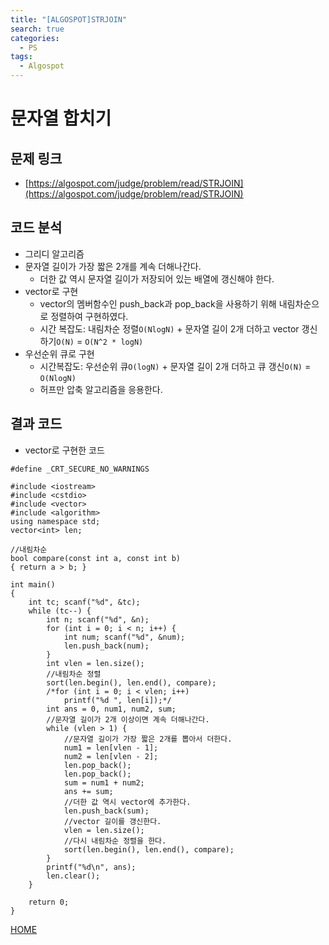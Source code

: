 ```yaml
---
title: "[ALGOSPOT]STRJOIN"
search: true
categories:
  - PS
tags:
  - Algospot
---
```


# 문자열 합치기

## 문제 링크
- [https://algospot.com/judge/problem/read/STRJOIN](https://algospot.com/judge/problem/read/STRJOIN)

## 코드 분석
- 그리디 알고리즘
- 문자열 길이가 가장 짧은 2개를 계속 더해나간다.
  - 더한 값 역시 문자열 길이가 저장되어 있는 배열에 갱신해야 한다.
- vector로 구현
  - vector의 멤버함수인 push_back과 pop_back을 사용하기 위해 내림차순으로 정렬하여 구현하였다.
  - 시간 복잡도: 내림차순 정렬```O(NlogN)``` + 문자열 길이 2개 더하고 vector 갱신하기```O(N)``` = ```O(N^2 * logN)```
- 우선순위 큐로 구현
  - 시간복잡도: 우선순위 큐```O(logN)``` + 문자열 길이 2개 더하고 큐 갱신```O(N)``` = ```O(NlogN)```
  - 허프만 압축 알고리즘을 응용한다.

## 결과 코드
- vector로 구현한 코드
```
#define _CRT_SECURE_NO_WARNINGS

#include <iostream>
#include <cstdio>
#include <vector>
#include <algorithm>
using namespace std;
vector<int> len;

//내림차순
bool compare(const int a, const int b)
{ return a > b; }

int main()
{
	int tc; scanf("%d", &tc);
	while (tc--) {
		int n; scanf("%d", &n);
		for (int i = 0; i < n; i++) {
			int num; scanf("%d", &num);
			len.push_back(num);
		}
		int vlen = len.size();
		//내림차순 정렬
		sort(len.begin(), len.end(), compare);
		/*for (int i = 0; i < vlen; i++)
			printf("%d ", len[i]);*/
		int ans = 0, num1, num2, sum;
		//문자열 길이가 2개 이상이면 계속 더해나간다.
		while (vlen > 1) {
			//문자열 길이가 가장 짧은 2개를 뽑아서 더한다.
			num1 = len[vlen - 1];
			num2 = len[vlen - 2];
			len.pop_back();
			len.pop_back();
			sum = num1 + num2;
			ans += sum;
			//더한 값 역시 vector에 추가한다.
			len.push_back(sum);
			//vector 길이를 갱신한다.
			vlen = len.size();
			//다시 내림차순 정렬을 한다.
			sort(len.begin(), len.end(), compare);
		}
		printf("%d\n", ans);
		len.clear();
	}

	return 0;
}

```

[HOME](https://codemcd.github.io/)
